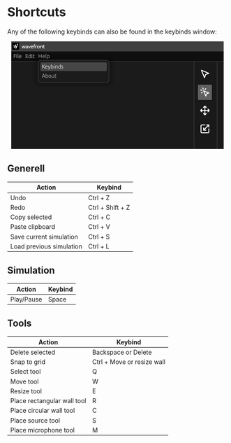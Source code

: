 # Shortcuts

Any of the following keybinds can also be found in the keybinds window:

<p style="width: 100%; text-align: center"><img src="images/keybinds.png" alt="keybinds window" /></p>

## Generell

| Action | Keybind |
|---------|---------|
|Undo|Ctrl + Z|
|Redo|Ctrl + Shift + Z|
|Copy selected|Ctrl + C|
|Paste clipboard|Ctrl + V|
|Save current simulation|Ctrl + S|
|Load previous simulation|Ctrl + L|

## Simulation

| Action | Keybind |
|---------|---------|
|Play/Pause|Space|

## Tools

| Action | Keybind |
|---------|---------|
|Delete selected|Backspace or Delete|
|Snap to grid|Ctrl + Move or resize wall|
|Select tool|Q|
|Move tool|W|
|Resize tool|E|
|Place rectangular wall tool|R|
|Place circular wall tool|C|
|Place source tool|S|
|Place microphone tool|M|